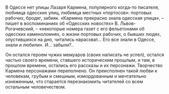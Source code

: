 <!--2017-01-04 13:39:25-->
В Одессе нет улицы Лазаря Кармена, популярного когда-то писателя, любимца одесских улиц, любимца местных «портосов»: портовых рабочих, бродяг, забияк. «Кармена прекрасно знала одесская улица», – пишет в воспоминаниях об «Одесских новостях» В. Львов-Рогачевский, – «некоторые номера газет с его фельетонами об одесских каменоломнях, о жизни портовых рабочих, о бывших людях, опустившихся на дно, читались нарасхват… Его все знали в Одессе, знали и любили». И… забыли?..

Он остался героем чужих мемуаров (своих написать не успел), остался частью своего времени, ставшего историческим прошлым, и там, в прошлом времени, остались его рассказы и их персонажи. Творчество Кармена персонажами переполнено. Он преисполнен такой любви к человекам, грубым и смешным, измордованным и мечтательно изнеженным, что старается перезнакомить читателей со всем остальным человечеством.